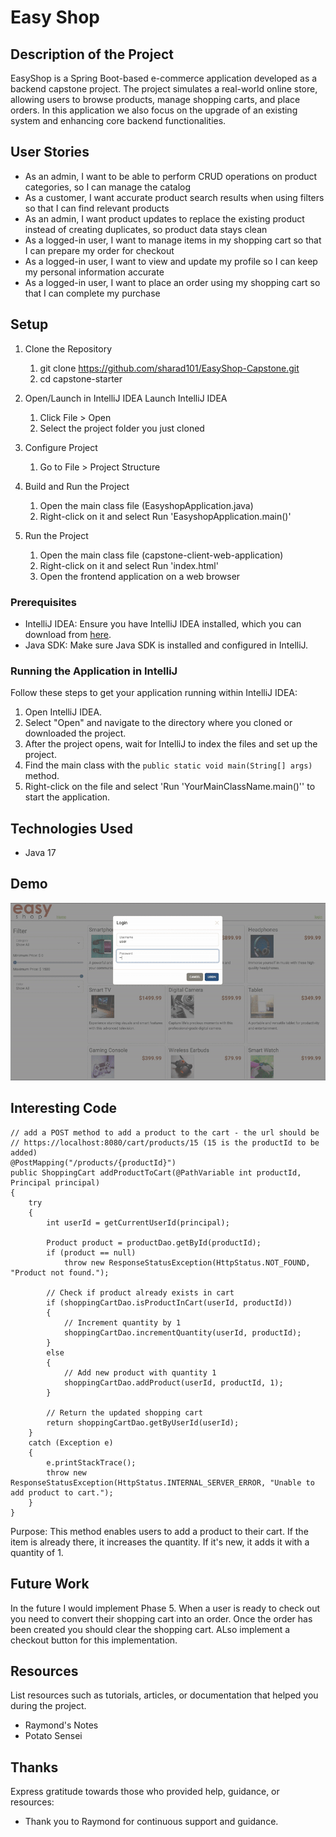# Easy Shop

## Description of the Project

EasyShop is a Spring Boot-based e-commerce application developed as a backend capstone project. 
The project simulates a real-world online store, allowing users to browse products, manage shopping carts, and place orders. 
In this application we also focus on the upgrade of an existing system and enhancing core backend functionalities.
## User Stories

- As an admin, I want to be able to perform CRUD operations on product categories, so I can manage the catalog
- As a customer, I want accurate product search results when using filters so that I can find relevant products
- As an admin, I want product updates to replace the existing product instead of creating duplicates, so product data stays clean
- As a logged-in user, I want to manage items in my shopping cart so that I can prepare my order for checkout
- As a logged-in user, I want to view and update my profile so I can keep my personal information accurate
- As a logged-in user, I want to place an order using my shopping cart so that I can complete my purchase



## Setup

1. Clone the Repository
    1. git clone https://github.com/sharad101/EasyShop-Capstone.git
    2. cd capstone-starter


2. Open/Launch in IntelliJ IDEA
   Launch IntelliJ IDEA
    1. Click File > Open
    2. Select the project folder you just cloned


3. Configure Project
    1. Go to File > Project Structure


4. Build and Run the Project
    1. Open the main class file (EasyshopApplication.java)
    2. Right-click on it and select Run 'EasyshopApplication.main()'
   

5. Run the Project
   1. Open the main class file (capstone-client-web-application)
   2. Right-click on it and select Run 'index.html'
   3. Open the frontend application on a web browser


### Prerequisites

- IntelliJ IDEA: Ensure you have IntelliJ IDEA installed, which you can download from [here](https://www.jetbrains.com/idea/download/).
- Java SDK: Make sure Java SDK is installed and configured in IntelliJ.

### Running the Application in IntelliJ

Follow these steps to get your application running within IntelliJ IDEA:

1. Open IntelliJ IDEA.
2. Select "Open" and navigate to the directory where you cloned or downloaded the project.
3. After the project opens, wait for IntelliJ to index the files and set up the project.
4. Find the main class with the `public static void main(String[] args)` method.
5. Right-click on the file and select 'Run 'YourMainClassName.main()'' to start the application.

## Technologies Used

- Java 17

## Demo
![easyshop.gif](easyshop.gif)


## Interesting Code

      
    // add a POST method to add a product to the cart - the url should be
    // https://localhost:8080/cart/products/15 (15 is the productId to be added)
    @PostMapping("/products/{productId}")
    public ShoppingCart addProductToCart(@PathVariable int productId, Principal principal)
    {
        try
        {
            int userId = getCurrentUserId(principal);

            Product product = productDao.getById(productId);
            if (product == null)
                throw new ResponseStatusException(HttpStatus.NOT_FOUND, "Product not found.");

            // Check if product already exists in cart
            if (shoppingCartDao.isProductInCart(userId, productId))
            {
                // Increment quantity by 1
                shoppingCartDao.incrementQuantity(userId, productId);
            }
            else
            {
                // Add new product with quantity 1
                shoppingCartDao.addProduct(userId, productId, 1);
            }

            // Return the updated shopping cart
            return shoppingCartDao.getByUserId(userId);
        }
        catch (Exception e)
        {
            e.printStackTrace();
            throw new ResponseStatusException(HttpStatus.INTERNAL_SERVER_ERROR, "Unable to add product to cart.");
        }
    }

Purpose: This method enables users to add a product to their cart. If the item is already there, it increases the quantity. If it's new, it adds it with a quantity of 1.


## Future Work
In the future I would implement Phase 5. When a user is ready to check out you need to convert their shopping cart into an
order. Once the order has been created you should clear the shopping cart. ALso implement a checkout button for this implementation.




## Resources

List resources such as tutorials, articles, or documentation that helped you during the project.

- Raymond's Notes
- Potato Sensei


## Thanks

Express gratitude towards those who provided help, guidance, or resources:

- Thank you to Raymond for continuous support and guidance.

 